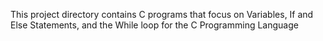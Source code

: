 This project directory contains C programs that focus on Variables, If and Else Statements, and the While loop for the C Programming Language
